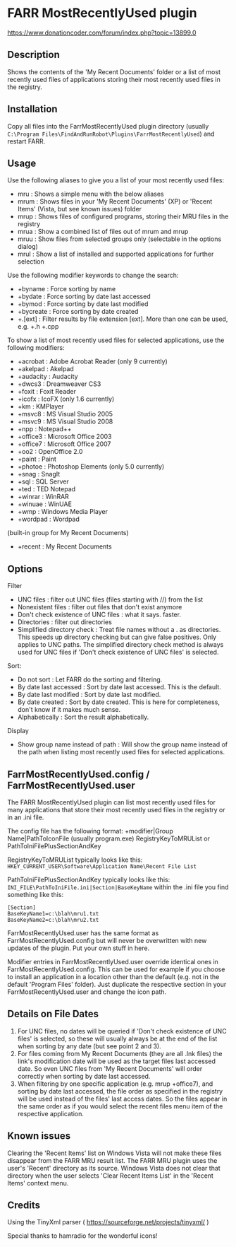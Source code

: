 # FARR MostRecentlyUsed plugin

https://www.donationcoder.com/forum/index.php?topic=13899.0

## Description

Shows the contents of the 'My Recent Documents' folder or a list of most recently used files of applications storing their most recently used files in the registry.


## Installation

Copy all files into the FarrMostRecentlyUsed plugin directory (usually `C:\Program Files\FindAndRunRobot\Plugins\FarrMostRecentlyUsed`) and restart FARR.


## Usage

Use the following aliases to give you a list of your most recently used files:
- mru  : Shows a simple menu with the below aliases
- mrum : Shows files in your 'My Recent Documents' (XP) or 'Recent Items' (Vista, but see known issues) folder
- mrup : Shows files of configured programs, storing their MRU files in the registry
- mrua : Show a combined list of files out of mrum and mrup
- mruu : Show files from selected groups only (selectable in the options dialog)
- mrul : Show a list of installed and supported applications for further selection

Use the following modifier keywords to change the search:
* +byname   : Force sorting by name
* +bydate   : Force sorting by date last accessed
* +bymod    : Force sorting by date last modified
* +bycreate : Force sorting by date created
* +.[ext]   : Filter results by file extension [ext]. More than one can be used, e.g. +.h +.cpp

To show a list of most recently used files for selected applications, use the following modifiers:
* +acrobat  : Adobe Acrobat Reader (only 9 currently)
* +akelpad  : Akelpad
* +audacity : Audacity
* +dwcs3    : Dreamweaver CS3
* +foxit    : Foxit Reader
* +icofx    : IcoFX (only 1.6 currently)
* +km       : KMPlayer
* +msvc8    : MS Visual Studio 2005
* +msvc9    : MS Visual Studio 2008
* +npp      : Notepad++
* +office3  : Microsoft Office 2003
* +office7  : Microsoft Office 2007
* +oo2      : OpenOffice 2.0
* +paint    : Paint
* +photoe   : Photoshop Elements (only 5.0 currently)
* +snag     : SnagIt
* +sql      : SQL Server
* +ted      : TED Notepad
* +winrar   : WinRAR
* +winuae   : WinUAE
* +wmp      : Windows Media Player
* +wordpad  : Wordpad

(built-in group for My Recent Documents)
* +recent  : My Recent Documents


## Options

Filter
- UNC files : filter out UNC files (files starting with //) from the list
- Nonexistent files : filter out files that don't exist anymore
- Don't check existence of UNC files : what it says. faster.
- Directories : filter out directories
- Simplified directory check : Treat file names without a . as directories. This speeds up directory checking but can give false positives. Only applies to UNC paths. The simplified directory check method is always used for UNC files if 'Don't check existence of UNC files' is selected.

Sort:
- Do not sort : Let FARR do the sorting and filtering.
- By date last accessed : Sort by date last accessed. This is the default.
- By date last modified : Sort by date last modified.
- By date created : Sort by date created. This is here for completeness, don't know if it makes much sense.
- Alphabetically : Sort the result alphabetically.

Display
- Show group name instead of path : Will show the group name instead of the path when listing most recently used files for selected applications.


## FarrMostRecentlyUsed.config / FarrMostRecentlyUsed.user

The FARR MostRecentlyUsed plugin can list most recently used files for many applications that store their most recently used files in the registry or in an .ini file.

The config file has the following format:
+modifier|Group Name|PathToIconFile (usually program.exe)
RegistryKeyToMRUList or PathToIniFilePlusSectionAndKey

RegistryKeyToMRUList typically looks like this:
`HKEY_CURRENT_USER\Software\Application Name\Recent File List`

PathToIniFilePlusSectionAndKey typically looks like this:
`INI_FILE\PathToIniFile.ini|Section|BaseKeyName`
within the .ini file you find something like this:

    [Section]
    BaseKeyName1=c:\blah\mru1.txt
    BaseKeyName2=c:\blah\mru2.txt


FarrMostRecentlyUsed.user has the same format as FarrMostRecentlyUsed.config but will never be overwritten with new updates of the plugin. Put your own stuff in here.

Modifier entries in FarrMostRecentlyUsed.user override identical ones in FarrMostRecentlyUsed.config. This can be used for example if you choose to install an application in a location other than the default (e.g. not in the default 'Program Files' folder). Just duplicate the respective section in your FarrMostRecentlyUsed.user and change the icon path.


## Details on File Dates

1. For UNC files, no dates will be queried if 'Don't check existence of UNC files' is selected, so these will usually always be at the end of the list when sorting by any date (but see point 2 and 3).
2. For files coming from My Recent Documents (they are all .lnk files) the link's modification date will be used as the target files last accessed date. So even UNC files from 'My Recent Documents' will order correctly when sorting by date last accessed.
3. When filtering by one specific application (e.g. mrup +office7), and sorting by date last accessed, the file order as specified in the registry will be used instead of the files' last access dates. So the files appear in the same order as if you would select the recent files menu item of the respective application.


## Known issues

Clearing the 'Recent Items' list on Windows Vista will not make these files disappear from the FARR MRU result list. The FARR MRU plugin uses the user's 'Recent' directory as its source. Windows Vista does not clear that directory when the user selects 'Clear Recent Items List' in the 'Recent Items' context menu. 


## Credits

Using the TinyXml parser ( https://sourceforge.net/projects/tinyxml/ )

Special thanks to hamradio for the wonderful icons!
